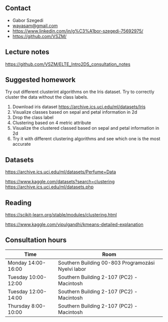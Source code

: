 ## Contact

- Gabor Szegedi
- wayasam@gmail.com
- https://www.linkedin.com/in/g%C3%A1bor-szegedi-75692975/
- https://github.com/VSZM/

## Lecture notes

https://github.com/VSZM/ELTE_Intro2DS_consultation_notes



## Suggested homework

Try out different clusterint algorithms on the Iris dataset. Try to correctly cluster the data without the class labels. 

1. Download iris dataset https://archive.ics.uci.edu/ml/datasets/Iris
2. Visualize classes based on sepal and petal information in 2d
3. Drop the class label 
4. Clustering based on 4 metric attribute
5. Visualize the clustered classed based on sepal and petal information in 2d
6. Try it with different clustering algorithms and see which one is the most accurate


## Datasets

https://archive.ics.uci.edu/ml/datasets/Perfume+Data

https://www.kaggle.com/datasets?search=clustering
https://archive.ics.uci.edu/ml/datasets.php


## Reading 

https://scikit-learn.org/stable/modules/clustering.html

https://www.kaggle.com/vipulgandhi/kmeans-detailed-explanation


## Consultation hours

|Time|Room|
|---|---|
|Monday 14:00-16:00|Southern Building 00-803 Programozási Nyelvi labor|
|Tuesday 10:00-12:00|Southern Building 2-107 (PC2) - Macintosh|
|Tuesday 12:00-14:00|Southern Building 2-107 (PC2) - Macintosh|
|Thursday 8:00-10:00|Southern Building 2-107 (PC2) - Macintosh|